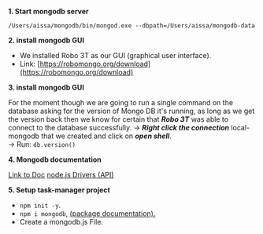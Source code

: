  **1. Start mongodb server**

    /Users/aissa/mongodb/bin/mongod.exe --dbpath=/Users/aissa/mongodb-data

**2. install mongodb GUI** 

 - We installed Robo 3T as our GUI (graphical user interface).
 - Link: [https://robomongo.org/download](https://robomongo.org/download)

**3. install mongodb GUI** 

For the moment though we are going to run a single command on the database asking for the version of  Mongo DB it's running, as long as we get the version back then we know for certain that ***Robo 3T*** was able to connect to the database successfully.
    -> ***Right click the connection*** local-mongodb that we created and 
click on ***open shell***.  
    -> Run:  `db.version()`  

**4. Mongodb documentation** 

[Link to Doc](https://docs.mongodb.com/)
[node.js Drivers (API)](http://mongodb.github.io/node-mongodb-native/3.6/api/)

**5. Setup task-manager project** 

 - `npm init -y`.
 - `npm i mongodb`, [(package documentation).](https://www.npmjs.com/package/mongodb)
 - Create a mongodb.js File.
